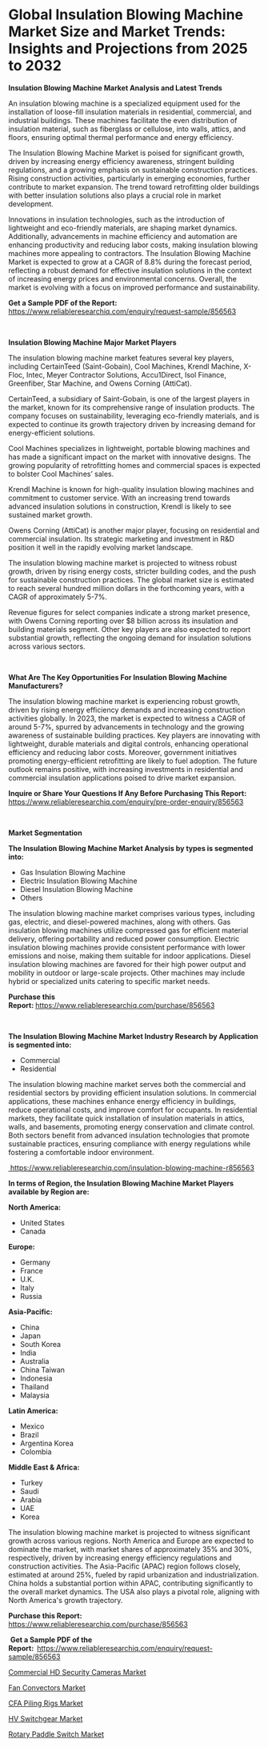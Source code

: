 <p><h1>Global Insulation Blowing Machine Market Size and Market Trends: Insights and Projections from 2025 to 2032</h1></p><p><strong>Insulation Blowing Machine Market Analysis and Latest Trends</strong></p>
<p><p>An insulation blowing machine is a specialized equipment used for the installation of loose-fill insulation materials in residential, commercial, and industrial buildings. These machines facilitate the even distribution of insulation material, such as fiberglass or cellulose, into walls, attics, and floors, ensuring optimal thermal performance and energy efficiency. </p><p>The Insulation Blowing Machine Market is poised for significant growth, driven by increasing energy efficiency awareness, stringent building regulations, and a growing emphasis on sustainable construction practices. Rising construction activities, particularly in emerging economies, further contribute to market expansion. The trend toward retrofitting older buildings with better insulation solutions also plays a crucial role in market development.</p><p>Innovations in insulation technologies, such as the introduction of lightweight and eco-friendly materials, are shaping market dynamics. Additionally, advancements in machine efficiency and automation are enhancing productivity and reducing labor costs, making insulation blowing machines more appealing to contractors. The Insulation Blowing Machine Market is expected to grow at a CAGR of 8.8% during the forecast period, reflecting a robust demand for effective insulation solutions in the context of increasing energy prices and environmental concerns. Overall, the market is evolving with a focus on improved performance and sustainability.</p></p>
<p><strong>Get a Sample PDF of the Report:&nbsp;</strong> <a href="https://www.reliableresearchiq.com/enquiry/request-sample/856563?utm_campaign=1102&utm_medium=2&utm_source=Github&utm_content=ia&utm_term=09042025&utm_id=insulation-blowing-machine">https://www.reliableresearchiq.com/enquiry/request-sample/856563</a></p>
<p>&nbsp;</p>
<p><strong>Insulation Blowing Machine Major Market Players</strong></p>
<p><p>The insulation blowing machine market features several key players, including CertainTeed (Saint-Gobain), Cool Machines, Krendl Machine, X-Floc, Intec, Meyer Contractor Solutions, Accu1Direct, Isol Finance, Greenfiber, Star Machine, and Owens Corning (AttiCat). </p><p>CertainTeed, a subsidiary of Saint-Gobain, is one of the largest players in the market, known for its comprehensive range of insulation products. The company focuses on sustainability, leveraging eco-friendly materials, and is expected to continue its growth trajectory driven by increasing demand for energy-efficient solutions.</p><p>Cool Machines specializes in lightweight, portable blowing machines and has made a significant impact on the market with innovative designs. The growing popularity of retrofitting homes and commercial spaces is expected to bolster Cool Machines’ sales.</p><p>Krendl Machine is known for high-quality insulation blowing machines and commitment to customer service. With an increasing trend towards advanced insulation solutions in construction, Krendl is likely to see sustained market growth.</p><p>Owens Corning (AttiCat) is another major player, focusing on residential and commercial insulation. Its strategic marketing and investment in R&D position it well in the rapidly evolving market landscape.</p><p>The insulation blowing machine market is projected to witness robust growth, driven by rising energy costs, stricter building codes, and the push for sustainable construction practices. The global market size is estimated to reach several hundred million dollars in the forthcoming years, with a CAGR of approximately 5-7%.</p><p>Revenue figures for select companies indicate a strong market presence, with Owens Corning reporting over $8 billion across its insulation and building materials segment. Other key players are also expected to report substantial growth, reflecting the ongoing demand for insulation solutions across various sectors.</p></p>
<p>&nbsp;</p>
<p><strong>What Are The Key Opportunities For Insulation Blowing Machine Manufacturers?</strong></p>
<p><p>The insulation blowing machine market is experiencing robust growth, driven by rising energy efficiency demands and increasing construction activities globally. In 2023, the market is expected to witness a CAGR of around 5-7%, spurred by advancements in technology and the growing awareness of sustainable building practices. Key players are innovating with lightweight, durable materials and digital controls, enhancing operational efficiency and reducing labor costs. Moreover, government initiatives promoting energy-efficient retrofitting are likely to fuel adoption. The future outlook remains positive, with increasing investments in residential and commercial insulation applications poised to drive market expansion.</p></p>
<p><strong>Inquire or Share Your Questions If Any Before Purchasing This Report:</strong> <a href="https://www.reliableresearchiq.com/enquiry/pre-order-enquiry/856563?utm_campaign=1102&utm_medium=2&utm_source=Github&utm_content=ia&utm_term=09042025&utm_id=insulation-blowing-machine">https://www.reliableresearchiq.com/enquiry/pre-order-enquiry/856563</a></p>
<p>&nbsp;</p>
<p><strong>Market Segmentation</strong></p>
<p><strong>The Insulation Blowing Machine Market Analysis by types is segmented into:</strong></p>
<p><ul><li>Gas Insulation Blowing Machine</li><li>Electric Insulation Blowing Machine</li><li>Diesel Insulation Blowing Machine</li><li>Others</li></ul></p>
<p><p>The insulation blowing machine market comprises various types, including gas, electric, and diesel-powered machines, along with others. Gas insulation blowing machines utilize compressed gas for efficient material delivery, offering portability and reduced power consumption. Electric insulation blowing machines provide consistent performance with lower emissions and noise, making them suitable for indoor applications. Diesel insulation blowing machines are favored for their high power output and mobility in outdoor or large-scale projects. Other machines may include hybrid or specialized units catering to specific market needs.</p></p>
<p><strong>Purchase this Report:&nbsp;</strong><a href="https://www.reliableresearchiq.com/purchase/856563?utm_campaign=1102&utm_medium=2&utm_source=Github&utm_content=ia&utm_term=09042025&utm_id=insulation-blowing-machine">https://www.reliableresearchiq.com/purchase/856563</a></p>
<p>&nbsp;</p>
<p><strong>The Insulation Blowing Machine Market Industry Research by Application is segmented into:</strong></p>
<p><ul><li>Commercial</li><li>Residential</li></ul></p>
<p><p>The insulation blowing machine market serves both the commercial and residential sectors by providing efficient insulation solutions. In commercial applications, these machines enhance energy efficiency in buildings, reduce operational costs, and improve comfort for occupants. In residential markets, they facilitate quick installation of insulation materials in attics, walls, and basements, promoting energy conservation and climate control. Both sectors benefit from advanced insulation technologies that promote sustainable practices, ensuring compliance with energy regulations while fostering a comfortable indoor environment.</p></p>
<p><a href="https://www.reliableresearchiq.com/insulation-blowing-machine-r856563?utm_campaign=1102&utm_medium=2&utm_source=Github&utm_content=ia&utm_term=09042025&utm_id=insulation-blowing-machine">&nbsp;https://www.reliableresearchiq.com/insulation-blowing-machine-r856563</a></p>
<p><strong>In terms of Region, the Insulation Blowing Machine Market Players available by Region are:</strong></p>
<p>
    <p> <strong> North America: </strong>
        <ul>
            <li>United States</li>
            <li>Canada</li>
        </ul>
        </p> 
    <p> <strong> Europe: </strong>
        <ul>
            <li>Germany</li>
            <li>France</li>
            <li>U.K.</li>
            <li>Italy</li>
            <li>Russia</li>
        </ul>
        </p> 
    <p> <strong> Asia-Pacific: </strong>
        <ul>
            <li>China</li>
            <li>Japan</li>
            <li>South Korea</li>
            <li>India</li>
            <li>Australia</li>
            <li>China Taiwan</li>
            <li>Indonesia</li>
            <li>Thailand</li>
            <li>Malaysia</li>
        </ul>
        </p> 
    <p> <strong> Latin America: </strong>
        <ul>
            <li>Mexico</li>
            <li>Brazil</li>
            <li>Argentina Korea</li>
            <li>Colombia</li>
        </ul>
        </p> 
    <p> <strong> Middle East & Africa: </strong>
        <ul>
            <li>Turkey</li>
            <li>Saudi</li>
            <li>Arabia</li>
            <li>UAE</li>
            <li>Korea</li>
        </ul>
    </p>
    </p>
<p><p>The insulation blowing machine market is projected to witness significant growth across various regions. North America and Europe are expected to dominate the market, with market shares of approximately 35% and 30%, respectively, driven by increasing energy efficiency regulations and construction activities. The Asia-Pacific (APAC) region follows closely, estimated at around 25%, fueled by rapid urbanization and industrialization. China holds a substantial portion within APAC, contributing significantly to the overall market dynamics. The USA also plays a pivotal role, aligning with North America's growth trajectory.</p></p>
<p><strong>Purchase this Report: </strong><a href="https://www.reliableresearchiq.com/purchase/856563?utm_campaign=1102&utm_medium=2&utm_source=Github&utm_content=ia&utm_term=09042025&utm_id=insulation-blowing-machine">https://www.reliableresearchiq.com/purchase/856563</a></p>
<p>&nbsp;<strong>Get a Sample PDF of the Report:&nbsp;&nbsp;</strong><a href="https://www.reliableresearchiq.com/enquiry/request-sample/856563?utm_campaign=1102&utm_medium=2&utm_source=Github&utm_content=ia&utm_term=09042025&utm_id=insulation-blowing-machine">https://www.reliableresearchiq.com/enquiry/request-sample/856563</a></p>
<p><strong></strong></p>
<p><p><a href="https://github.com/akitamegge65/Market-Research-Report-List-1/blob/main/commercial-hd-security-cameras-market.md?utm_campaign=1102&utm_medium=2&utm_source=Github&utm_content=ia&utm_term=09042025&utm_id=insulation-blowing-machine">Commercial HD Security Cameras Market</a></p><p><a href="https://github.com/gauldvikerm6/Market-Research-Report-List-1/blob/main/fan-convectors-market.md?utm_campaign=1102&utm_medium=2&utm_source=Github&utm_content=ia&utm_term=09042025&utm_id=insulation-blowing-machine">Fan Convectors Market</a></p><p><a href="https://github.com/ardgenoud/Market-Research-Report-List-1/blob/main/cfa-piling-rigs-market.md?utm_campaign=1102&utm_medium=2&utm_source=Github&utm_content=ia&utm_term=09042025&utm_id=insulation-blowing-machine">CFA Piling Rigs Market</a></p><p><a href="https://github.com/gummaarmel83/Market-Research-Report-List-1/blob/main/hv-switchgear-market.md?utm_campaign=1102&utm_medium=2&utm_source=Github&utm_content=ia&utm_term=09042025&utm_id=insulation-blowing-machine">HV Switchgear Market</a></p><p><a href="https://github.com/benasjuettk3/Market-Research-Report-List-1/blob/main/rotary-paddle-switch-market.md?utm_campaign=1102&utm_medium=2&utm_source=Github&utm_content=ia&utm_term=09042025&utm_id=insulation-blowing-machine">Rotary Paddle Switch Market</a></p></p>